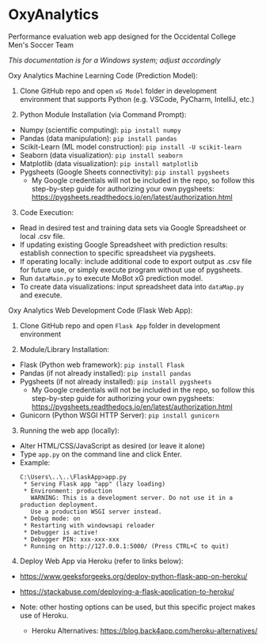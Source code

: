 # OxyAnalytics
Performance evaluation web app designed for the Occidental College Men's Soccer Team

*This documentation is for a Windows system; adjust accordingly*

Oxy Analytics Machine Learning Code (Prediction Model):
1.	Clone GitHub repo and open ```xG Model``` folder in development environment that supports Python (e.g. VSCode, PyCharm, IntelliJ, etc.)

2.	Python Module Installation (via Command Prompt):
  - Numpy (scientific computing): ```pip install numpy```
  - Pandas (data manipulation): ```pip install pandas```
  - Scikit-Learn (ML model construction): ```pip install -U scikit-learn```
  - Seaborn (data visualization): ```pip install seaborn```
  - Matplotlib (data visualization): ```pip install matplotlib```
  - Pygsheets (Google Sheets connectivity): ```pip install pygsheets```
      - My Google credentials will not be included in the repo, so follow this step-by-step guide for authorizing your own pygsheets: 
      https://pygsheets.readthedocs.io/en/latest/authorization.html

3.	Code Execution:
  - Read in desired test and training data sets via Google Spreadsheet or local .csv file.
  - If updating existing Google Spreadsheet with prediction results: establish connection to specific spreadsheet via pygsheets. 
  - If operating locally: include additional code to export output as .csv file for future use, or simply execute program without use of pygsheets. 
  - Run ```dataMain.py``` to execute MoBot xG prediction model. 
  - To create data visualizations: input spreadsheet data into ```dataMap.py``` and execute. 


Oxy Analytics Web Development Code (Flask Web App):
1.	Clone GitHub repo and open ```Flask App``` folder in development environment

2.	Module/Library Installation:
  -	Flask (Python web framework): ```pip install Flask```
  -	Pandas (if not already installed): ```pip install pandas```
  -	Pygsheets (if not already installed): ```pip install pygsheets```
    - My Google credentials will not be included in the repo, so follow this step-by-step guide for authorizing your own pygsheets: https://pygsheets.readthedocs.io/en/latest/authorization.html
  -	Gunicorn (Python WSGI HTTP Server): ```pip install gunicorn```

3.	Running the web app (locally):
  -	Alter HTML/CSS/JavaScript as desired (or leave it alone)
  -	Type ```app.py``` on the command line and click Enter.
  - Example:
    ```
    C:\Users\..\..\FlaskApp>app.py
     * Serving Flask app "app" (lazy loading)
     * Environment: production
       WARNING: This is a development server. Do not use it in a production deployment.
       Use a production WSGI server instead.
     * Debug mode: on
     * Restarting with windowsapi reloader
     * Debugger is active!
     * Debugger PIN: xxx-xxx-xxx
     * Running on http://127.0.0.1:5000/ (Press CTRL+C to quit)
    ```
4.	Deploy Web App via Heroku (refer to links below):
  -	https://www.geeksforgeeks.org/deploy-python-flask-app-on-heroku/
  -	https://stackabuse.com/deploying-a-flask-application-to-heroku/

  - Note: other hosting options can be used, but this specific project makes use of Heroku. 

      - Heroku Alternatives: https://blog.back4app.com/heroku-alternatives/
